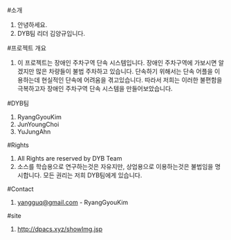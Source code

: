 #소개
1. 안녕하세요.
2. DYB팀 리더 김양규입니다.

#프로젝트 개요
1. 이 프로젝트는 장애인 주차구역 단속 시스템입니다. 장애인 주차구역에 가보시면 알겠지만 많은 차량들이 불법 주차하고 있습니다. 
단속하기 위해서는 단속 어플을 이용하는데 현실적인 단속에 어려움을 겪고있습니다. 따라서 저희는 이러한 불편함을 극복하고자
장애인 주차구역 단속 시스템을 만들어보았습니다.

#DYB팀
1. RyangGyouKim
2. JunYoungChoi
3. YuJungAhn

#Rights
  1. All Rights are reserved by DYB Team
  2. 소스를 학습용으로 연구하는것은 자유지만, 상업용으로 이용하는것은 불법임을 명시합니다.
  모든 권리는 저희 DYB팀에게 있습니다.

#Contact
1. yangguq@gmail.com - RyangGyouKim

#site
1. http://dpacs.xyz/showImg.jsp

